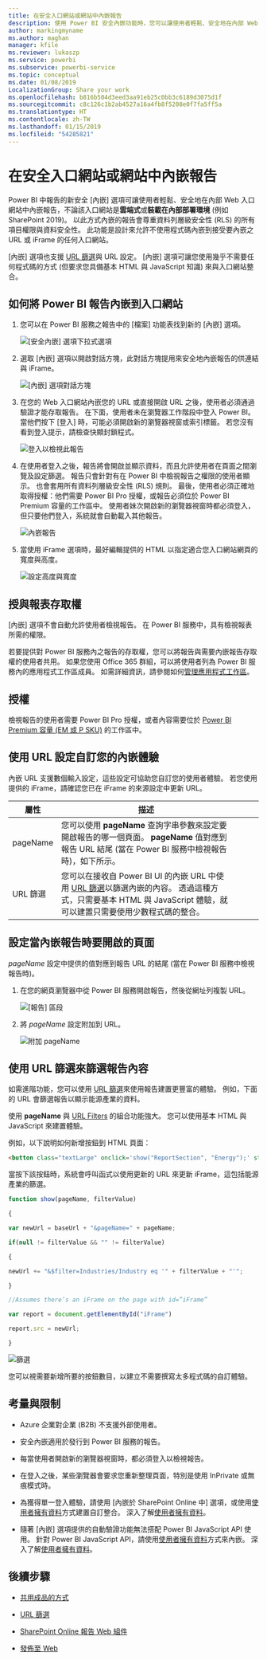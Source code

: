 ```yaml
---
title: 在安全入口網站或網站中內嵌報告
description: 使用 Power BI 安全內嵌功能時，您可以讓使用者輕鬆、安全地在內部 Web 入口網站中內嵌報告。
author: markingmyname
ms.author: maghan
manager: kfile
ms.reviewer: lukaszp
ms.service: powerbi
ms.subservice: powerbi-service
ms.topic: conceptual
ms.date: 01/08/2019
LocalizationGroup: Share your work
ms.openlocfilehash: b816b504d3eed3aa91eb25c0bb3c6189d3075d1f
ms.sourcegitcommit: c8c126c1b2ab4527a16a4fb8f5208e0f7fa5ff5a
ms.translationtype: HT
ms.contentlocale: zh-TW
ms.lasthandoff: 01/15/2019
ms.locfileid: "54285821"
---
```

# <a name="embed-a-report-in-a-secure-portal-or-website"></a>在安全入口網站或網站中內嵌報告

Power BI 中報告的新安全 [內嵌] 選項可讓使用者輕鬆、安全地在內部 Web 入口網站中內嵌報告，不論該入口網站是**雲端式**或**裝載在內部部署環境** (例如 SharePoint 2019)。 以此方式內嵌的報告會尊重資料列層級安全性 (RLS) 的所有項目權限與資料安全性。 此功能是設計來允許不使用程式碼內嵌到接受要內嵌之 URL 或 iFrame 的任何入口網站。

[內嵌] 選項也支援 [URL 篩選](service-url-filters.md)與 URL 設定。 [內嵌] 選項可讓您使用幾乎不需要任何程式碼的方式 (但要求您具備基本 HTML 與 JavaScript 知識) 來與入口網站整合。

## <a name="how-to-embed-power-bi-reports-into-portals"></a>如何將 Power BI 報告**內嵌**到入口網站

1. 您可以在 Power BI 服務之報告中的 [檔案] 功能表找到新的 [內嵌] 選項。

    ![[安全內嵌] 選項下拉式選項](media/service-embed-secure/secure-embed-drop-down-menu.png)

2. 選取 [內嵌] 選項以開啟對話方塊，此對話方塊提用來安全地內嵌報告的供連結與 iFrame。

    ![[內嵌] 選項對話方塊](media/service-embed-secure/secure-embed-code-dialog.png)

3. 在您的 Web 入口網站內嵌您的 URL 或直接開啟 URL 之後，使用者必須通過驗證才能存取報告。 在下面，使用者未在瀏覽器工作階段中登入 Power BI。 當他們按下 [登入] 時，可能必須開啟新的瀏覽器視窗或索引標籤。 若您沒有看到登入提示，請檢查快顯封鎖程式。

    ![登入以檢視此報告](media/service-embed-secure/secure-embed-sign-in.png)

4. 在使用者登入之後，報告將會開啟並顯示資料，而且允許使用者在頁面之間瀏覽及設定篩選。 報告只會針對有在 Power BI 中檢視報告之權限的使用者顯示。 也會套用所有資料列層級安全性 (RLS) 規則。 最後，使用者必須正確地取得授權：他們需要 Power BI Pro 授權，或報告必須位於 Power BI Premium 容量的工作區中。 使用者妹次開啟新的瀏覽器視窗時都必須登入，但只要他們登入，系統就會自動載入其他報告。

    ![內嵌報告](media/service-embed-secure/secure-embed-report.png)

5. 當使用 iFrame 選項時，最好編輯提供的 HTML 以指定適合您入口網站網頁的寬度與高度。

    ![設定高度與寬度](media/service-embed-secure/secure-embed-size.png)

## <a name="granting-access-to-reports"></a>授與報表存取權

[內嵌] 選項不會自動允許使用者檢視報告。 在 Power BI 服務中，具有檢視報表所需的權限。

若要提供對 Power BI 服務內之報告的存取權，您可以將報告與需要內嵌報告存取權的使用者共用。 如果您使用 Office 365 群組，可以將使用者列為 Power BI 服務內的應用程式工作區成員。 如需詳細資訊，請參閱如何[管理應用程式工作區](service-manage-app-workspace-in-power-bi-and-office-365.md)。

## <a name="licensing"></a>授權

檢視報告的使用者需要 Power BI Pro 授權，或者內容需要位於 [Power BI Premium 容量 (EM 或 P SKU)](service-admin-premium-purchase.md) 的工作區中。

## <a name="customize-your-embed-experience-using-url-settings"></a>使用 URL 設定自訂您的內嵌體驗

內嵌 URL 支援數個輸入設定，這些設定可協助您自訂您的使用者體驗。 若您使用提供的 iFrame，請確認您已在 iFrame 的來源設定中更新 URL。

| 屬性  | 描述  |  |  |  |
|--------------|-----------------------------------------------------------------------------------------------------------------------------------------------------------------------------------------------------------------------|---|---|---|
| pageName  | 您可以使用 **pageName** 查詢字串參數來設定要開啟報告的哪一個頁面。 **pageName** 值對應到報告 URL 結尾 (當在 Power BI 服務中檢視報告時)，如下所示。 |  |  |  |
| URL 篩選  | 您可以在接收自 Power BI UI 的內嵌 URL 中使用 [URL 篩選](service-url-filters.md)以篩選內嵌的內容。 透過這種方式，只需要基本 HTML 與 JavaScript 體驗，就可以建置只需要使用少數程式碼的整合。  |  |  |  |

## <a name="set-which-page-opens-when-the-report-is-embedded"></a>設定當內嵌報告時要開啟的頁面

*pageName* 設定中提供的值對應到報告 URL 的結尾 (當在 Power BI 服務中檢視報告時)。

1. 在您的網頁瀏覽器中從 Power BI 服務開啟報告，然後從網址列複製 URL。

    ![[報告] 區段](media/service-embed-secure/secure-embed-report-section.png)

2. 將 *pageName* 設定附加到 URL。

    ![附加 pageName](media/service-embed-secure/secure-embed-append-page-name.png)

## <a name="filter-report-content-using-url-filters"></a>使用 URL 篩選來篩選報告內容

如需進階功能，您可以使用 [URL 篩選](service-url-filters.md)來使用報告建置更豐富的體驗。 例如，下面的 URL 會篩選報告以顯示能源產業的資料。

使用 **pageName** 與 [URL Filters](service-url-filters.md) 的組合功能強大。 您可以使用基本 HTML 與 JavaScript 來建置體驗。

例如，以下說明如何新增按鈕到 HTML 頁面：

```html
<button class="textLarge" onclick='show("ReportSection", "Energy");' style="display: inline-block;">Show Energy</button>
```

當按下該按鈕時，系統會呼叫函式以使用更新的 URL 來更新 iFrame，這包括能源產業的篩選。

```javascript
function show(pageName, filterValue)

{

var newUrl = baseUrl + "&pageName=" + pageName;

if(null != filterValue && "" != filterValue)

{

newUrl += "&$filter=Industries/Industry eq '" + filterValue + "'";

}

//Assumes there’s an iFrame on the page with id=”iFrame”

var report = document.getElementById("iFrame")

report.src = newUrl;

}
```

![篩選](media/service-embed-secure/secure-embed-filter.png)

您可以視需要新增所要的按鈕數目，以建立不需要撰寫太多程式碼的自訂體驗。 

## <a name="considerations-and-limitations"></a>考量與限制

* Azure 企業對企業 (B2B) 不支援外部使用者。

* 安全內嵌適用於發行到 Power BI 服務的報告。

* 每當使用者開啟新的瀏覽器視窗時，都必須登入以檢視報告。

* 在登入之後，某些瀏覽器會要求您重新整理頁面，特別是使用 InPrivate 或無痕模式時。

* 為獲得單一登入體驗，請使用 [內嵌於 SharePoint Online 中] 選項，或使用[使用者擁有資料](developer/embed-sample-for-your-organization.md)方式建置自訂整合。 深入了解[使用者擁有資料](developer/embed-sample-for-your-organization.md)。

* 隨著 [內嵌] 選項提供的自動驗證功能無法搭配 Power BI JavaScript API 使用。 針對 Power BI JavaScript API，請使用[使用者擁有資料](developer/embed-sample-for-your-organization.md)方式來內嵌。 深入了解[使用者擁有資料](developer/embed-sample-for-your-organization.md)。

## <a name="next-steps"></a>後續步驟

* [共用成品的方式](service-how-to-collaborate-distribute-dashboards-reports.md)

* [URL 篩選](service-url-filters.md)

* [SharePoint Online 報告 Web 組件](service-embed-report-spo.md)

* [發佈至 Web](service-publish-to-web.md)
